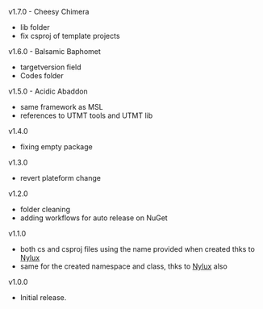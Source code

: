 v1.7.0 - Cheesy Chimera
- lib folder
- fix csproj of template projects

v1.6.0 - Balsamic Baphomet
- targetversion field
- Codes folder

v1.5.0 - Acidic Abaddon
- same framework as MSL
- references to UTMT tools and UTMT lib

v1.4.0
- fixing empty package

v1.3.0
- revert plateform change

v1.2.0
- folder cleaning
- adding workflows for auto release on NuGet

v1.1.0
- both cs and csproj files using the name provided when created thks to [Nylux](https://github.com/Nylux)
- same for the created namespace and class, thks to [Nylux](https://github.com/Nylux) also

v1.0.0
- Initial release.